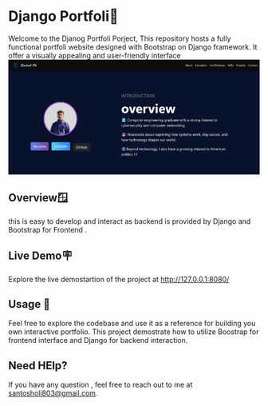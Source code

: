 # Django Portfoli🤖
  Welcome to the Djanog Portfoli Porject, This repository hosts a fully functional portfoli website designed with Bootstrap on Django framework. It offer a visually appealing and user-friendly interface
  ![Alt Text](https://github.com/santosholi01/Portfolio_Django_Bootstrap/blob/4ab7531bd18db6d8af1a3739c55e48fb9295e315/demo.png)



## Overview🪟
   this is easy to develop and interact as backend is provided by Django and Bootstrap for Frontend .


## Live Demo🪧
  Explore the live demostartion of the project at http://127.0.0.1:8080/


## Usage 👥
  Feel free to  explore the codebase and use it as a reference for building you own interactive portfolio. This project demostrate how to utilize Boostrap for frontend interface and Django for backend interaction.


## Need HElp?
  If you have any question , feel free to reach out to me at santosholi803@gmail.com. 
